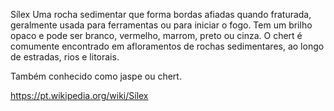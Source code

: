 Sílex
Uma rocha sedimentar que forma bordas afiadas quando fraturada, geralmente usada para ferramentas ou para iniciar o fogo. Tem um brilho opaco e pode ser branco, vermelho, marrom, preto ou cinza. O chert é comumente encontrado em afloramentos de rochas sedimentares, ao longo de estradas, rios e litorais.

Também conhecido como jaspe ou chert.

https://pt.wikipedia.org/wiki/Sílex
